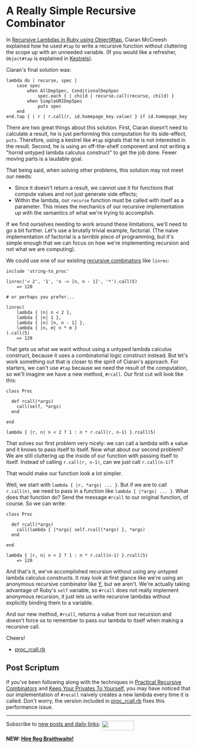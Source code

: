 A Really Simple Recursive Combinator
===

In [Recursive Lambdas in Ruby using Object#tap](http://ciaranm.wordpress.com/2008/11/30/recursive-lambdas-in-ruby-using-objecttap/ ""), Ciaran McCreesh explained how he used `#tap` to write a recursive function without cluttering the scope up with an unneeded variable. (If you would like a refresher, `Object#tap` is explained in [Kestrels](http://github.com/raganwald/homoiconic/tree/master/2008-10-29/kestrel.markdown)).

Ciaran's final solution was:

	lambda do | recurse, spec |
		case spec
			when AllDepSpec, ConditionalDepSpec
				spec.each { | child | recurse.call(recurse, child) }
			when SimpleURIDepSpec
				puts spec
		end
	end.tap { | r | r.call(r, id.homepage_key.value) } if id.homepage_key

There are two great things about this solution. First, Ciaran doesn't need to calculate a result, he is just performing this computation for its side-effect, `puts`. Therefore, using a kestrel like `#tap` signals that he is not interested in the result. Second, he is using an off-the-shelf component and not writing a "horrid untyped lambda calculus construct" to get the job done. Fewer moving parts is a laudable goal.

That being said, when solving other problems, this solution may not meet our needs:

*	Since it doesn't return a result, we cannot use it for functions that compute values and not just generate side effects;
*	Within the lambda, our `recurse` function must be called with itself as a parameter. This mixes the mechanics of our recursive implementation up with the semantics of what we're trying to accomplish.

If we find ourselves needing to work around these limitations, we'll need to go a bit further. Let's use a brutally trivial example, factorial. (The naive implementation of factorial is a *terrible* piece of programming, but it's simple enough that we can focus on how we're implementing recursion and not what we are computing).

We could use one of our existing [recursive combinators](http://github.com/raganwald/homoiconic/tree/master/2008-11-26/practical_recursive_combinators.md) like `linrec`:

	include 'string-to_proc'
	
	linrec('< 2', '1', 'n -> [n, n - 1]', '*').call(5)
		=> 120
		
	# or perhaps you prefer...
	
	linrec(
		lambda { |n| n < 2 },
		lambda { |n| 1 },
		lambda { |n| [n, n - 1] },
		lambda { |n, m| n * m }
	).call(5)
		=> 120
	
That gets us what we want without using a untyped lambda calculus construct, because it uses a combinatorial logic construct instead. But let's work something out that is closer to the spirit of Ciaran's approach. For starters, we can't use `#tap` because we need the result of the computation, so we'll imagine we have a new method, `#rcall`. Our first cut will look like this:

	class Proc
  
	  def rcall(*args)
	    call(self, *args)
	  end
  
	end

	lambda { |r, n| n < 2 ? 1 : n * r.call(r, n-1) }.rcall(5)

That solves our first problem very nicely: we can call a lambda with a value and it knows to pass itself to itself. Now what about our second problem? We are still cluttering up the inside of our function with passing itself to itself. Instead of calling `r.call(r, n-1)`, can we just call `r.call(n-1)`?

That would make our function look a lot simpler.

Well, we start with `lambda { |r, *args| ... }`. But if we are to call `r.call(n)`, we need to pass in a function like `lambda { |*args| ... }`. What does that function do? Send the message `#rcall` to our original function, of course. So we can write:

	class Proc
  
	  def rcall(*args)
	    call(lambda { |*args| self.rcall(*args) }, *args)
	  end
  
	end

	lambda { |r, n| n < 2 ? 1 : n * r.call(n-1) }.rcall(5)
		=> 120

And that's it, we've accomplished recursion without using any untyped lambda calculus constructs. It may look at first glance like we're using an anonymous recursive combinator like [Y](http://www.ece.uc.edu/~franco/C511/html/Scheme/ycomb.html "The Y Combinator"), but we aren't. We're actually taking advantage of Ruby's `self` variable, so `#rcall` does not really implement anonymous recursion, it just lets us write recursive lambdas without explicitly binding them to a variable.

And our new method, `#rcall`, returns a value from our recursion and doesn't force us to remember to pass our lambda to itself when making a recursive call.

Cheers!

*	[proc\_rcall.rb](http:proc_rcall.rb)

Post Scriptum
---

If you've been following along with the techniques in [Practical Recursive Combinators](http://github.com/raganwald/homoiconic/tree/master/2008-11-26/practical_recursive_combinators.md) and [Keep Your Privates To Yourself](http://github.com/raganwald/homoiconic/tree/master/2008-12-1/keep_your_privates_to_yourself.md), you may have noticed that our implementation of `#recall` naively creates a new lambda every time it is called. Don't worry, the version included in [proc\_rcall.rb](http:proc_rcall.rb) fixes this performance issue.

---
	
Subscribe to [new posts and daily links](http://feeds.feedburner.com/raganwald "raganwald's rss feed"): <a href="http://feeds.feedburner.com/raganwald"><img src="http://feeds.feedburner.com/~fc/raganwald?bg=&amp;fg=&amp;anim=" height="26" width="88" style="border:0" alt="" align="top"/></a>

**NEW: [Hire Reg Braithwaite!](http://reginald.braythwayt.com/RegBraithwaiteGH1208_en_US.pdf)**